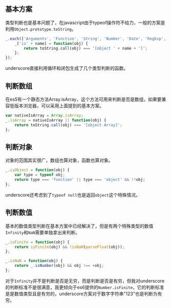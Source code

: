 ## 基本方案

类型判断也是基本问题了，在javascript由于typeof操作符不给力，一般的方案是利用```Object.prototype.toString```。

```javascript
_.each(['Arguments', 'Function', 'String', 'Number', 'Date', 'RegExp', 'Error'], function(name) {
    _['is' + name] = function(obj) {
        return toString.call(obj) === '[object ' + name + ']';
    };
});
```

underscore直接利用循环和闭包生成了几个类型判断的函数。

## 判断数组

在es5有一个静态方法Array.isArray，这个方法可用来判断是否是数组，如果要兼容低版本浏览器，可以采用上面提到的基本方案。

```javascript
var nativeIsArray = Array.isArray;
_.isArray = nativeIsArray || function(obj) {
    return toString.call(obj) === '[object Array]';
};
```

## 判断对象

对象的范围其实很广，数组也算对象，函数也算对象。


```javascript
_.isObject = function(obj) {
    var type = typeof obj;
    return type === 'function' || type === 'object' && !!obj;
};
```

underscore还考虑到了```typeof null```也是返回```object```这个特殊情况。

## 判断数值

基本的数值类型判断在基本方案中已经解决了，但是有两个特殊类型的数值```Infinity```和```NaN```需要单独拿出来判断。

```javascript
_.isFinite = function(obj) {
    return isFinite(obj) && !isNaN(parseFloat(obj));
};

_.isNaN = function(obj) {
    return _.isNumber(obj) && obj !== +obj;
};
```

对于```Infinity```并不是判断是否是无穷，而是判断是否是有穷，但我对underscore的判断标准不是很满意，我更倾向于es6提供的```Number.isFinite```，它的判断标准是是数值类型且是有穷的，underscore方案对于数字字符串"123"也是判断为有穷。
